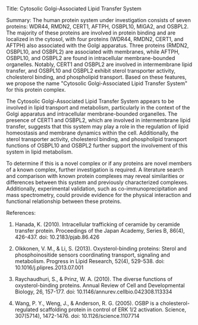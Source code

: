 Title: Cytosolic Golgi-Associated Lipid Transfer System

Summary: The human protein system under investigation consists of seven proteins: WDR44, RMDN2, CERT1, AFTPH, OSBPL10, MIGA2, and OSBPL2. The majority of these proteins are involved in protein binding and are localized in the cytosol, with four proteins (WDR44, RMDN2, CERT1, and AFTPH) also associated with the Golgi apparatus. Three proteins (RMDN2, OSBPL10, and OSBPL2) are associated with membranes, while AFTPH, OSBPL10, and OSBPL2 are found in intracellular membrane-bounded organelles. Notably, CERT1 and OSBPL2 are involved in intermembrane lipid transfer, and OSBPL10 and OSBPL2 exhibit sterol transporter activity, cholesterol binding, and phospholipid transport. Based on these features, we propose the name "Cytosolic Golgi-Associated Lipid Transfer System" for this protein complex.

The Cytosolic Golgi-Associated Lipid Transfer System appears to be involved in lipid transport and metabolism, particularly in the context of the Golgi apparatus and intracellular membrane-bounded organelles. The presence of CERT1 and OSBPL2, which are involved in intermembrane lipid transfer, suggests that this system may play a role in the regulation of lipid homeostasis and membrane dynamics within the cell. Additionally, the sterol transporter activity, cholesterol binding, and phospholipid transport functions of OSBPL10 and OSBPL2 further support the involvement of this system in lipid metabolism.

To determine if this is a novel complex or if any proteins are novel members of a known complex, further investigation is required. A literature search and comparison with known protein complexes may reveal similarities or differences between this system and previously characterized complexes. Additionally, experimental validation, such as co-immunoprecipitation and mass spectrometry, could provide evidence for the physical interaction and functional relationship between these proteins.

References:

1. Hanada, K. (2010). Intracellular trafficking of ceramide by ceramide transfer protein. Proceedings of the Japan Academy, Series B, 86(4), 426-437. doi: 10.2183/pjab.86.426

2. Olkkonen, V. M., & Li, S. (2013). Oxysterol-binding proteins: Sterol and phosphoinositide sensors coordinating transport, signaling and metabolism. Progress in Lipid Research, 52(4), 529-538. doi: 10.1016/j.plipres.2013.07.001

3. Raychaudhuri, S., & Prinz, W. A. (2010). The diverse functions of oxysterol-binding proteins. Annual Review of Cell and Developmental Biology, 26, 157-177. doi: 10.1146/annurev.cellbio.042308.113334

4. Wang, P. Y., Weng, J., & Anderson, R. G. (2005). OSBP is a cholesterol-regulated scaffolding protein in control of ERK 1/2 activation. Science, 307(5714), 1472-1476. doi: 10.1126/science.1107714